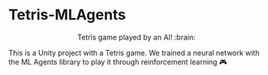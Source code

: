 # Tetris-MLAgents 

<p align = "center"> Tetris game played by an AI! :brain: </p>

<p> This is a Unity project with a Tetris game. We trained a neural network with the ML Agents library to play it through reinforcement learning 🎮 </p>
